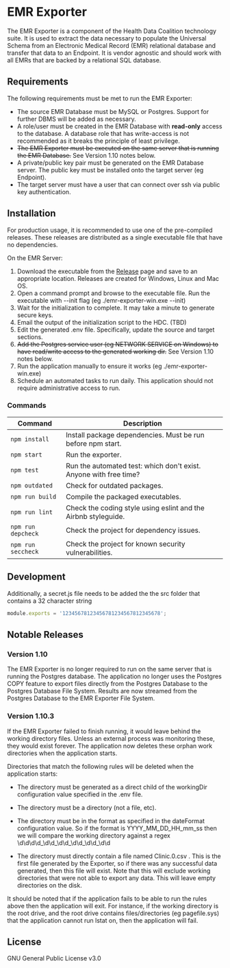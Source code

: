 # EMR Exporter

The EMR Exporter is a component of the Health Data Coalition technology suite. It is used to extract the data necessary to populate the Universal Schema from an  Electronic Medical Record (EMR) relational database and transfer that data to an Endpoint. It is vendor agnostic and should work with all EMRs that are backed by a relational SQL database.

## Requirements
The following requirements must be met to run the EMR Exporter:

* The source EMR Database must be MySQL or Postgres. Support for further DBMS will be added as necessary.
* A role/user must be created in the EMR Database with **read-only** access to the database. A database role that has write-access is not recommended as it breaks the principle of least privilege.
* ~~The EMR Exporter must be executed on the same server that is running the EMR Database.~~
See Version 1.10 notes below.
* A private/public key pair must be generated on the EMR Database server. The public key must be installed onto the target server (eg Endpoint).
* The target server must have a user that can connect over ssh via public key authentication.

## Installation
For production usage, it is recommended to use one of the pre-compiled releases. These releases are
distributed as a single executable file that have no dependencies.

On the EMR Server:
1. Download the executable from the [Release](https://github.com/HDCbc/emr-exporter/releases) page and save to an appropriate location. Releases are created for Windows, Linux and Mac OS.
2. Open a command prompt and browse to the executable file. Run the executable with --init flag (eg ./emr-exporter-win.exe --init)
3. Wait for the initialization to complete. It may take a minute to generate secure keys.
4. Email the output of the initialization script to the HDC. (TBD)
5. Edit the generated .env file. Specifically, update the source and target sections.
6. ~~Add the Postgres service user (eg NETWORK SERVICE on Windows) to have read/write access to the generated working dir.~~ See Version 1.10 notes below.
7. Run the application manually to ensure it works (eg ./emr-exporter-win.exe)
8. Schedule an automated tasks to run daily. This application should not require administrative access to run.



### Commands

| Command            | Description                                                       |
| ------------------ |------------------------------------------------------------------ |
| `npm install`      | Install package dependencies. Must be run before npm start.       |
| `npm start`        | Run the exporter.                                                 |
| `npm test`         | Run the automated test: which don't exist. Anyone with free time? |
| `npm outdated`     | Check for outdated packages.                                      |
| `npm run build`    | Compile the packaged executables.                                  |
| `npm run lint`     | Check the coding style using eslint and the Airbnb styleguide.    |
| `npm run depcheck` | Check the project for dependency issues.                          |
| `npm run seccheck` | Check the project for known security vulnerabilities.             |

## Development
Additionally, a secret.js file needs to be added the the src folder that contains a 32 character string
```javascript
module.exports = '12345678123456781234567812345678';
```

## Notable Releases

### Version 1.10

The EMR Exporter is no longer required to run on the same server that is running the Postgres database. The application no longer uses the Postgres COPY feature to export files directly from the Postgres Database to the Postgres Database File System. Results are now streamed from the Postgres Database to the EMR Exporter File System.

### Version 1.10.3

If the EMR Exporter failed to finish running, it would leave behind the working directory files. Unless an external process was monitoring these, they would exist forever. The application now deletes these orphan work directories when the application starts.

Directories that match the following rules will be deleted when the application starts:

- The directory must be generated as a direct child of the workingDir configuration value specified in the .env file.

- The directory must be a directory (not a file, etc).

- The directory must be in the format as specified in the dateFormat configuration value. So if the format is YYYY_MM_DD_HH_mm_ss then we will compare the working directory against a regex \d\d\d\d_\d\d_\d\d_\d\d_\d\d_\d\d

- The directory must directly contain a file named Clinic.0.csv . This is the first file generated by the Exporter, so if there was any successful data generated, then this file will exist. Note that this will exclude working directories that were not able to export any data. This will leave empty directories on the disk.

It should be noted that if the application fails to be able to run the rules above then the application will exit. For instance, if the working directory is the root drive, and the root drive contains files/directories (eg pagefile.sys) that the application cannot run lstat on, then the application will fail.

## License

GNU General Public License v3.0
